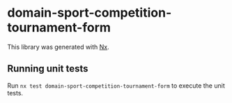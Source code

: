 # domain-sport-competition-tournament-form

This library was generated with [Nx](https://nx.dev).

## Running unit tests

Run `nx test domain-sport-competition-tournament-form` to execute the unit tests.
